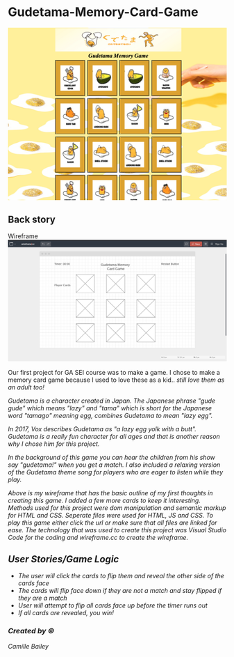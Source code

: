 # Gudetama-Memory-Card-Game

![Final Result](Gudetama-final.png)

## Back story
Wireframe
![Wireframe](Gude-Wireframe.png)

Our first project for GA SEI course was to make a game. I chose to make a memory card game because I used to love these as a kid.. 
<em>still love them as an adult too!

<em>Gudetama is a character created in Japan. The Japanese phrase "gude gude" which means "lazy" and "tama" which is short for 
the Japanese word "tamago" meaning egg, combines Gudetama to mean "lazy egg".

In 2017, Vox describes Gudetama as "a lazy egg yolk with a butt". 
Gudetama is a really fun character for all ages and that is another reason why I chose him for this project.

In the background of this game you can hear the children from his show say "gudetama!" when you get a match. I also included 
a relaxing version of the Gudetama theme song for players who are eager to listen while they play.

Above is my wireframe that has the basic outline of my first thoughts in creating this game. I added a few more cards to keep 
it interesting.
Methods used for this project were dom manipulation and semantic markup for HTML and CSS. Seperate files were used for HTML, JS
and CSS. To play this game either click the url or make sure that all files are linked for ease.
The technology that was used to create this project was Visual Studio Code for the coding and wireframe.cc to create the wireframe.



## User Stories/Game Logic
- The user will click the cards to flip them and reveal the other side of the cards face
- The cards will flip face down if they are not a match and stay flipped if they are a match
- User will attempt to flip all cards face up before the timer runs out
- If all cards are revealed, you win!

### Created by ©
Camille Bailey